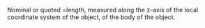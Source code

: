 ﻿Nominal or quoted =length, measured along the z-axis of the local coordinate system of the object, of the body of the object.
